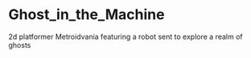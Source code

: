 # Ghost_in_the_Machine
2d platformer Metroidvania featuring a robot sent to explore a realm of ghosts
